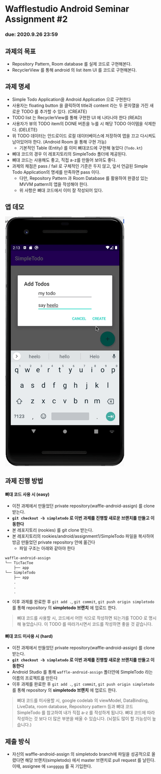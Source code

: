 # Wafflestudio Android Seminar Assignment #2
### due: 2020.9.26 23:59

## 과제의 목표
- Repository Pattern, Room database 를 실제 코드로 구현해본다.
- RecyclerView 를 통해 android 의 list item UI 를 코드로 구현해본다.

## 과제 명세
- Simple Todo Application을 Android Application 으로 구현한다
- 사용자는 floating button 을 클릭하여 title과 content 라는 두 문자열을 가진 새로운 TODO 를 추가할 수 있다. (CREATE)
- TODO list 는 RecyclerView를 통해 구현한 UI 에 나타나야 한다 (READ)
- 사용자가 뷰의 TODO item의 DONE 버튼을 누를 시 해당 TODO 아이템을 삭제한다. (DELETE)
- 위 TODO 데이터는 안드로이드 로컬 데이터베이스에 저장하여 앱을 끄고 다시켜도 남아있어야 한다. (Android Room 을 통해 구현 가능)
  - 기본적인 Table (Entity) 를 이미 뼈대코드에 구현해 놓았다 (`Todo.kt`)
- 뼈대 코드의 경우 이 레포지토리의 SimpleTodo 폴더에 제공된다.
- 뼈대 코드는 사용해도 좋고, 직접 a-z를 만들어 보아도 좋다.
- 과제의 채점은 pass / fail 로 구체적인 기준은 두지 않고, 앞서 언급된 Simple Todo Application의 명세를 만족하면 pass 이다.
  - 다만, Repository Pattern 과 Room Database 를 활용하여 완결성 있는 MVVM pattern의 앱을 작성해야 한다.
  - 위 사항은 뼈대 코드에서 이미 잘 작성되어 있다.

## 앱 데모
![Demo](demo.gif)
  
## 과제 진행 방법
#### 뼈대 코드 사용 시 (easy)
- 이전 과제에서 만들었던 private repository(waffle-android-assign) 를 clone 받는다.
- **`git checkout -b simpletodo` 로 이번 과제를 진행할 새로운 브랜치를 만들고 이동한다**
- 본 레포지토리 (rookies) 를 git clone 받는다.
- 본 레포지토리의 rookies/android/assignment1/SimpleTodo 파일을 복사하여 방금 만들었던 private repository 안에 옮긴다
  - 파일 구조는 아래와 같아야 한다
```
waffle-android-assign
└── TicTacToe
    ├── app
└── SimpleTodo
    ├── app
    .
    .
    .
```
- 이후 과제를 완료한 후 `git add .`, `git commit`, `git push origin simpletodo` 를 통해 repository 의 **simpletodo 브랜치** 에 업로드 한다.

> 뼈대 코드를 사용할 시, 코드에서 어떤 식으로 작성하면 되는가를 TODO 로 명시해 놓았습니다.
> 이 TODO 를 따라가시면서 코드를 작성하면 좋을 것 같습니다.

#### 뼈대 코드 미사용 시 (hard)
- 이전 과제에서 만들었던 private repository(waffle-android-assign) 를 clone 받는다.
- **`git checkout -b simpletodo` 로 이번 과제를 진행할 새로운 브랜치를 만들고 이동한다**
- Android Studio 를 통해 `waffle-android-assign` 폴더안에 SimpleTodo 라는 이름의 프로젝트를 만든다
- 이후 과제를 완료한 후 `git add .`, `git commit`, `git push origin simpletodo` 를 통해 repository 의 **simpletodo 브랜치** 에 업로드 한다.

> 뼈대 코드를 미사용할 시, google codelab 의 viewModel, DataBinding, LiveData, room database, Repository pattern 등과 뼈대 코드 SimpleTodo 를 참고하여 내가 직접 a-z 를 작성하게 됩니다.
> 뼈대 코드에 따라 작성하는 것 보다 더 많은 부분을 배울 수 있습니다. (뇌절도 많이 할 가능성이 높습니다.)
  
## 제출 방식
- 자신의 waffle-android-assign 의 simpletodo branch에 파일을 성공적으로 올렸다면 해당 브랜치(simpletodo) 에서 master 브랜치로 pull request 를 날린다. 이때, assignee 에 `sanggggg` 를 꼭 기입한다.

